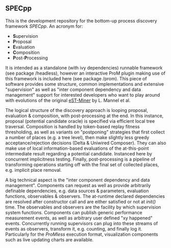 ## SPECpp
This is the development repository for the bottom-up process discovery framework _SPECpp_.
An acronym for:
- **S**upervision
- **P**roposal
- **E**valuation
- **C**omposition
- **P**ost-**P**rocessing

It is intended as a standalone (with ivy dependencies) runnable framework (see package /headless), however an interactive ProM plugin making use of this framework is included here (see package /prom).
This piece of software provides some structure, common implementations and extensive "supervision" as well as "inter component dependency and data management" support for interested developers who want to play around with evolutions of the original [eST-Miner](http://dx.doi.org/10.1007/978-3-030-21571-2_15) by L. Mannel et al.

The logical structure of the discovery approach is looping proposal, evaluation & composition, with post-processing at the end.
In this instance, proposal (potential candidate oracle) is specified via efficient local tree traversal.
Composition is handled by token-based replay fitness thresholding, as well as variants on "postponing" strategies that first collect a number of places (e.g. a tree level), then make slightly less greedy acceptance/rejection decisions (Delta & Uniwired Composer).
They can also make use of local information-based evaluations of the at-this-point intermediate result regarding a potential candidate. Instanced here by concurrent implicitness testing.
Finally, post-processing is a pipeline of transforming operations starting off with the final set of collected places, e.g. implicit place removal.

A big technical aspect is the "inter component dependency and data management". Components can request as well as provide arbitrarily definable dependencies, e.g. data sources & parameters, evaluation functions, observables & observers.
The at-runtime declared dependencies are resolved after constructor call and are either satisfied or not at _init()_ time.
The observables and observers are the facility by which supervision system functions. Components can publish generic performance measurement events, as well as arbitrary user defined "xy happened" events.
Concurrently running supervisors can plug into these streams of events as observers, transform it, e.g. counting, and finally log it.
Particularly for the _ProMless_ execution format, visualization components such as live updating charts are available.